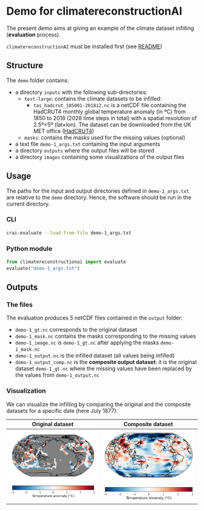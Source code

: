 # Demo for climatereconstructionAI

The present demo aims at giving an example of the climate dataset infilling (**evaluation** process).

`climatereconstructionAI` must be installed first (see [README](https://github.com/FREVA-CLINT/climatereconstructionAI/tree/clint#readme))

## Structure

The `demo` folder contains:
- a directory `inputs` with the following sub-directories:
  - `test-large`: contains the climate datasets to be infilled:
    - `tas_hadcrut_185001-201812.nc` is a netCDF file containing the HadCRUT4 monthly global temperature anomaly (in ºC) from 1850 to 2018 (2028 time steps in total) with a spatial resolution of 2.5º×5º (lat×lon). The dataset can be downloaded from the UK MET office ([HadCRUT4](https://www.metoffice.gov.uk/hadobs/hadcrut4/data/current/download.html))
  - `masks`: contains the masks used for the missing values (optional)
- a text file `demo-1_args.txt` containing the input arguments
- a directory `outputs` where the output files will be stored
- a directory `images` containing some visualizations of the output files


## Usage

The paths for the input and output directories defined in `demo-1_args.txt` are relative to the `demo` directory. Hence, the software should be run in the current directory.

### CLI

```bash
crai-evaluate --load-from-file demo-1_args.txt
```

### Python module

```python
from climatereconstructionai import evaluate
evaluate("demo-1_args.txt")
```

## Outputs

### The files

The evaluation produces 5 netCDF files contained in the `output` folder:
- `demo-1_gt.nc` corresponds to the original dataset
- `demo-1_mask.nc` contains the masks corresponding to the missing values
- `demo-1_image.nc` is `demo-1_gt.nc` after applying the masks `demo-1_mask.nc`
- `demo-1_output.nc` is the infilled dataset (all values being infilled)
- `demo-1_output_comp.nc` is the **composite output dataset**: it is the original dataset `demo-1_gt.nc` where the missing values have been replaced by the values from `demo-1_output.nc`

### Visualization

We can visualize the infilling by comparing the original and the composite datasets for a specific date (here July 1877):

| Original dataset | Composite dataset |
| --------------------- | -------------------------- |
![Original dataset](images/demo-1_gt.png)  |  ![Composite dataset](images/demo-1_output_comp.png)
